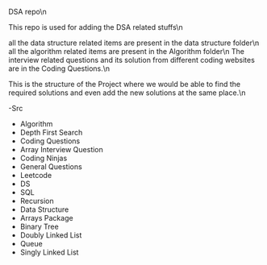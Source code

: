 DSA repo\n

This repo is used for adding the DSA related stuffs\n

all the data structure related items are present in the data structure folder\n
all the algorithm related items are present in the Algorithm folder\n
The interview related questions and its solution from different coding websites are in the Coding Questions.\n

This is the structure of the Project where we would be able to find the required solutions and even add the new
solutions at the same place.\n

-Src
- Algorithm
- Depth First Search
- Coding Questions
- Array Interview Question
- Coding Ninjas
- General Questions
- Leetcode
- DS
- SQL
- Recursion
- Data Structure
- Arrays Package
- Binary Tree
- Doubly Linked List
- Queue
- Singly Linked List
